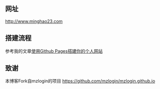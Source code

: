 ## 网址

http://www.minghao23.com

## 搭建流程
参考我的文章[使用Github Pages搭建你的个人网站](https://minghao23.github.io/2019/02/02/BlogBuild/)

## 致谢

本博客Fork自mzlogin的项目 https://github.com/mzlogin/mzlogin.github.io
